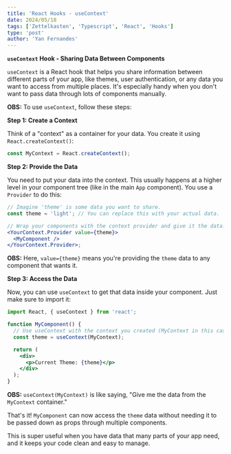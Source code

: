 ```yaml
---
title: 'React Hooks - useContext'
date: 2024/05/18
tags: ['Zettelkasten', 'Typescript', 'React', 'Hooks']
type: 'post'
author: 'Yan Fernandes'
---
```


**`useContext` Hook - Sharing Data Between Components**

`useContext` is a React hook that helps you share information between different parts of your app, like themes, user
authentication, or any data you want to access from multiple places. It's especially handy when you don't want to pass
data through lots of components manually.

**OBS:** To use `useContext`, follow these steps:

**Step 1: Create a Context**

Think of a "context" as a container for your data. You create it using `React.createContext()`:

```jsx
const MyContext = React.createContext();
```

**Step 2: Provide the Data**

You need to put your data into the context. This usually happens at a higher level in your component tree (like in the
main `App` component). You use a `Provider` to do this:

```jsx
// Imagine 'theme' is some data you want to share.
const theme = 'light'; // You can replace this with your actual data.

// Wrap your components with the context provider and give it the data.
<YourContext.Provider value={theme}>
  <MyComponent />
</YourContext.Provider>;
```

**OBS:** Here, `value={theme}` means you're providing the `theme` data to any component that wants it.

**Step 3: Access the Data**

Now, you can use `useContext` to get that data inside your component. Just make sure to import it:

```jsx
import React, { useContext } from 'react';

function MyComponent() {
  // Use useContext with the context you created (MyContext in this case).
  const theme = useContext(MyContext);

  return (
    <div>
      <p>Current Theme: {theme}</p>
    </div>
  );
}
```

**OBS:** `useContext(MyContext)` is like saying, "Give me the data from the `MyContext` container."

That's it! `MyComponent` can now access the `theme` data without needing it to be passed down as props through multiple
components.

This is super useful when you have data that many parts of your app need, and it keeps your code clean and easy to
manage.
